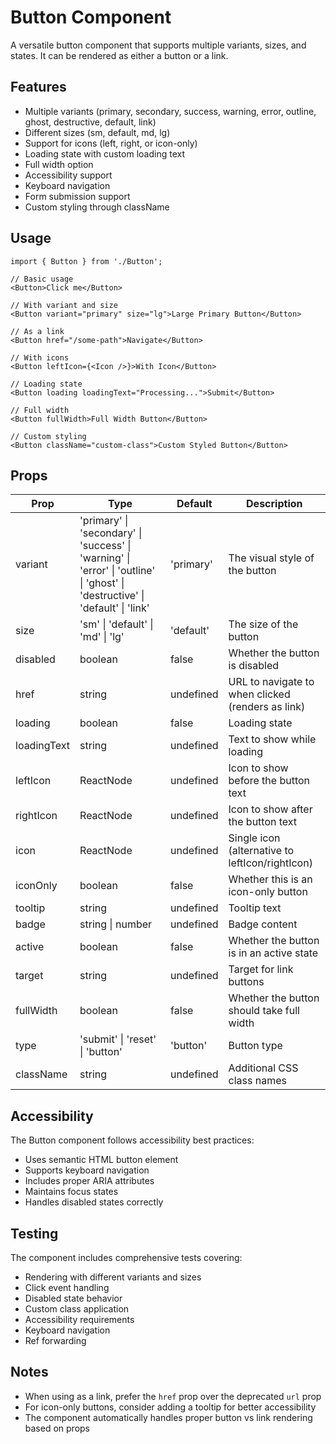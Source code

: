 # Button Component

A versatile button component that supports multiple variants, sizes, and states. It can be rendered as either a button or a link.

## Features

- Multiple variants (primary, secondary, success, warning, error, outline, ghost, destructive, default, link)
- Different sizes (sm, default, md, lg)
- Support for icons (left, right, or icon-only)
- Loading state with custom loading text
- Full width option
- Accessibility support
- Keyboard navigation
- Form submission support
- Custom styling through className

## Usage

```tsx
import { Button } from './Button';

// Basic usage
<Button>Click me</Button>

// With variant and size
<Button variant="primary" size="lg">Large Primary Button</Button>

// As a link
<Button href="/some-path">Navigate</Button>

// With icons
<Button leftIcon={<Icon />}>With Icon</Button>

// Loading state
<Button loading loadingText="Processing...">Submit</Button>

// Full width
<Button fullWidth>Full Width Button</Button>

// Custom styling
<Button className="custom-class">Custom Styled Button</Button>
```

## Props

| Prop | Type | Default | Description |
|------|------|---------|-------------|
| variant | 'primary' \| 'secondary' \| 'success' \| 'warning' \| 'error' \| 'outline' \| 'ghost' \| 'destructive' \| 'default' \| 'link' | 'primary' | The visual style of the button |
| size | 'sm' \| 'default' \| 'md' \| 'lg' | 'default' | The size of the button |
| disabled | boolean | false | Whether the button is disabled |
| href | string | undefined | URL to navigate to when clicked (renders as link) |
| loading | boolean | false | Loading state |
| loadingText | string | undefined | Text to show while loading |
| leftIcon | ReactNode | undefined | Icon to show before the button text |
| rightIcon | ReactNode | undefined | Icon to show after the button text |
| icon | ReactNode | undefined | Single icon (alternative to leftIcon/rightIcon) |
| iconOnly | boolean | false | Whether this is an icon-only button |
| tooltip | string | undefined | Tooltip text |
| badge | string \| number | undefined | Badge content |
| active | boolean | false | Whether the button is in an active state |
| target | string | undefined | Target for link buttons |
| fullWidth | boolean | false | Whether the button should take full width |
| type | 'submit' \| 'reset' \| 'button' | 'button' | Button type |
| className | string | undefined | Additional CSS class names |

## Accessibility

The Button component follows accessibility best practices:

- Uses semantic HTML button element
- Supports keyboard navigation
- Includes proper ARIA attributes
- Maintains focus states
- Handles disabled states correctly

## Testing

The component includes comprehensive tests covering:

- Rendering with different variants and sizes
- Click event handling
- Disabled state behavior
- Custom class application
- Accessibility requirements
- Keyboard navigation
- Ref forwarding

## Notes

- When using as a link, prefer the `href` prop over the deprecated `url` prop
- For icon-only buttons, consider adding a tooltip for better accessibility
- The component automatically handles proper button vs link rendering based on props
